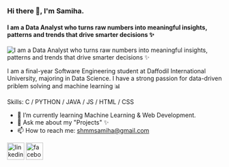 ### Hi there 👋, I'm Samiha.
#### I am a Data Analyst who turns raw numbers into meaningful insights, patterns and trends that drive smarter decisions ✨
![I am a Data Analyst who turns raw numbers into meaningful insights, patterns and trends that drive smarter decisions ✨](https://media.licdn.com/dms/image/v2/D5616AQGaqelXnYWahQ/profile-displaybackgroundimage-shrink_350_1400/B56ZWMgzwlGoAg-/0/1741819166786?e=1747267200&v=beta&t=BJ1bm3m7rWwBmz7QOjPnprKT2kqMKbR6IuOtogShlyw)

I am a final-year Software Engineering student at Daffodil International University, majoring in Data Science. I have a strong passion for data-driven priblem solving and machine learning 📊


Skills: C / PYTHON / JAVA / JS / HTML / CSS

- 🌱 I’m currently learning Machine Learning & Web Development. 
- 💬 Ask me about my "Projects" ✨ 
- 📫 How to reach me: shmmsamiha@gmail.com 


[<img src='https://cdn.jsdelivr.net/npm/simple-icons@3.0.1/icons/linkedin.svg' alt='linkedin' height='40'>](https://www.linkedin.com/in/https://www.linkedin.com/in/shamma-samiha-4b029b246//)  [<img src='https://cdn.jsdelivr.net/npm/simple-icons@3.0.1/icons/facebook.svg' alt='facebook' height='40'>](https://www.facebook.com/https://www.facebook.com/shamma.samiha.2024/)  

